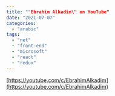 ```yaml
---
title: ""Ebrahim Alkadim\" on YouTube"
date: "2021-07-07"
categories: 
  - "arabic"
tags: 
  - "net"
  - "front-end"
  - "microsoft"
  - "react"
  - "redux"
---
```


[https://youtube.com/c/EbrahimAlkadim](https://youtube.com/c/EbrahimAlkadim)
